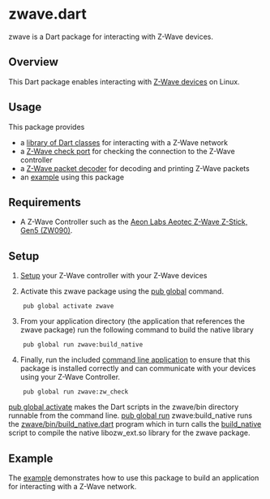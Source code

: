 # zwave.dart

zwave is a Dart package for interacting with Z-Wave devices.

## Overview

This Dart package enables interacting with
[Z-Wave devices](https://www.z-wave.com/) on Linux.

## Usage

This package provides
* a [library of Dart classes](lib/) for interacting with a Z-Wave network
* a [Z-Wave check port](bin/check_port.dart) for checking the connection to the Z-Wave controller
* a [Z-Wave packet decoder](bin/decode_packet.dart) for decoding and printing Z-Wave packets
* an [example](example/example.dart) using this package

## Requirements

* A Z-Wave Controller such as the
  [Aeon Labs Aeotec Z-Wave Z-Stick, Gen5 (ZW090)](https://aeotec.com/z-wave-usb-stick).

## Setup

1) [Setup](https://www.z-wave.com/smart-home-DIY-resources)
your Z-Wave controller with your Z-Wave devices

2) Activate this zwave package using the
[pub global](https://www.dartlang.org/tools/pub/cmd/pub-global.html) command.
```
    pub global activate zwave
```

3) From your application directory (the application that references
the zwave package) run the following command to build the native library
```
    pub global run zwave:build_native
```

4) Finally, run the included [command line application](bin/check_port.dart) to ensure that this package
is installed correctly and can communicate with your devices using your Z-Wave Controller.
```
    pub global run zwave:zw_check
```

[pub global activate](https://www.dartlang.org/tools/pub/cmd/pub-global.html#activating-a-package)
makes the Dart scripts in the zwave/bin directory runnable
from the command line.
[pub global run](https://www.dartlang.org/tools/pub/cmd/pub-global.html#running-a-script)
zwave:build_native runs the [zwave/bin/build_native.dart](bin/build_native.dart)
program which in turn calls the [build_native](lib/src/native/build_native) script
to compile the native libozw_ext.so library for the zwave package.

## Example

The [example](example/example.dart) demonstrates how to use this package to build
an application for interacting with a Z-Wave network.

